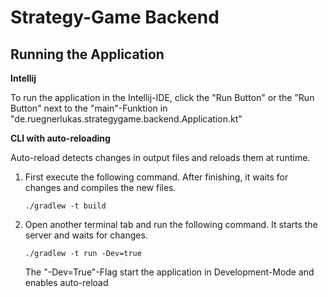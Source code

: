 # Strategy-Game Backend





## Running the Application

**Intellij**

To run the application in the Intellij-IDE, click the "Run Button" or the "Run Button" next to the "main"-Funktion in "de.ruegnerlukas.strategygame.backend.Application.kt"

**CLI with auto-reloading**

Auto-reload detects changes in output files and reloads them at runtime. 

1. First execute the following command. After finishing, it waits for changes and compiles the new files. 

   ```
   ./gradlew -t build
   ```

2. Open another terminal tab and run the following command. It starts the server and waits for changes.

   ```
   ./gradlew -t run -Dev=true
   ```

   The "-Dev=True"-Flag start the application in Development-Mode and enables auto-reload
